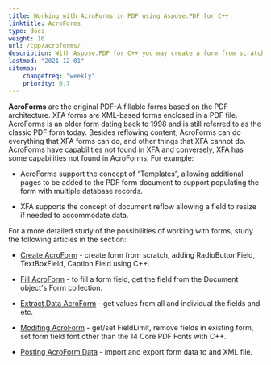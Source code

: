 ```yaml
---
title: Working with AcroForms in PDF using Aspose.PDF for C++
linktitle: AcroForms
type: docs
weight: 10
url: /cpp/acroforms/
description: With Aspose.PDF for C++ you may create a form from scratch, fill the form field in a PDF document, extract data from the form, add or remove fields in the existing form.
lastmod: "2021-12-01"
sitemap:
    changefreq: "weekly"
    priority: 0.7
---
```


**AcroForms** are the original PDF-A fillable forms based on the PDF architecture. XFA forms are XML-based forms enclosed in a PDF file. AcroForms is an older form dating back to 1998 and is still referred to as the classic PDF form today. Besides reflowing content, AcroForms can do everything that XFA forms can do, and other things that XFA cannot do. AcroForms have capabilities not found in XFA and conversely, XFA has some capabilities not found in AcroForms.  For example:

- AcroForms support the concept of “Templates”, allowing additional pages to be added to the PDF form document to support populating the form with multiple database records.

- XFA supports the concept of document reflow allowing a field to resize if needed to accommodate data.

For a more detailed study of the possibilities of working with forms, study the following articles in the section:

- [Create AcroForm](/pdf/cpp/create-form/) - create form from scratch, adding RadioButtonField, TextBoxField, Caption Field using C++.

- [Fill AcroForm](/pdf/cpp/fill-form/) - to fill a form field, get the field from the Document object's Form collection.

- [Extract Data AcroForm](/pdf/cpp/extract-form/) - get values from all and individual the fields and etc.

- [Modifing AcroForm](/pdf/cpp/modifing-form/) -  get/set FieldLimit, remove fields in existing form, set form field font other than the 14 Core PDF Fonts with C++.

- [Posting AcroForm Data](/pdf/cpp/posting-acroform-data/) -  import and export form data to and XML file.
